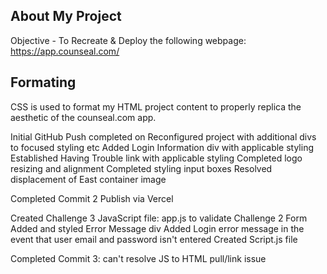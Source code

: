 ## About My Project
Objective - To Recreate & Deploy the following webpage:
https://app.counseal.com/

## Formating
CSS is used to format my HTML project content to properly replica the aesthetic of the counseal.com app.

Initial GitHub Push completed on
Reconfigured project with additional divs to focused styling etc
Added Login Information div with applicable styling
Established Having Trouble link with applicable styling 
Completed logo resizing and alignment
Completed styling input boxes
Resolved displacement of East container image

Completed Commit 2
Publish via Vercel

Created Challenge 3 JavaScript file: app.js to validate Challenge 2 Form
Added and styled Error Message div
Added Login error message in the event that user email and password isn't entered
Created Script.js file

Completed Commit 3: can't resolve JS to HTML pull/link issue
